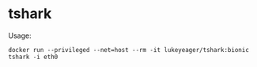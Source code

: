 # tshark

Usage:
```
docker run --privileged --net=host --rm -it lukeyeager/tshark:bionic tshark -i eth0
```
